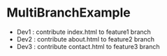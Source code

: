 # MultiBranchExample
- Dev1 : contribute index.html to feature1 branch
- Dev2 : contribute about.html to feature2 branch
- Dev3 : contribute contact.html to feature3 branch

